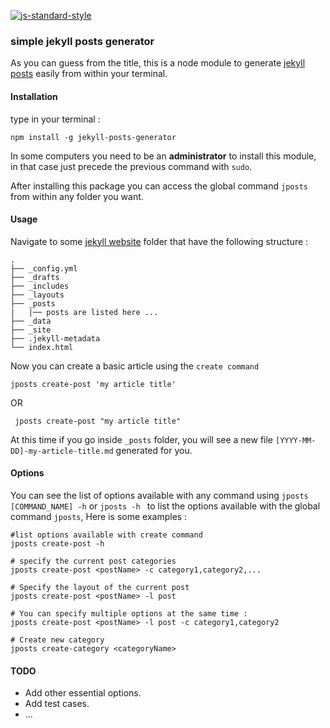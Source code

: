 [![js-standard-style](https://img.shields.io/badge/code%20style-standard-brightgreen.svg)](http://standardjs.com/)

### simple jekyll posts generator
As you can guess from the title, this is a node module to generate [jekyll posts](http://jekyllrb.com/)  easily from within your terminal.

#### Installation
type in your terminal :
```
npm install -g jekyll-posts-generator
```
In some computers you need to be an **administrator** to install this module, in that case 
just precede the previous command with ``sudo``.

After installing this package you can access the global command ``jposts`` from within any folder you want.

#### Usage
Navigate to some [jekyll website](http://jekyllrb.com/) folder that have the following structure :
```
.
├── _config.yml
├── _drafts
├── _includes
├── _layouts
├── _posts
|   |── posts are listed here ...
├── _data
├── _site
├── .jekyll-metadata
└── index.html
```

Now you can create a basic article using the ``create command``

```
jposts create-post 'my article title'
```
OR
```
 jposts create-post "my article title"
```

At this time if you go inside ``_posts`` folder, you will see a new file ``[YYYY-MM-DD]-my-article-title.md`` generated for you.
#### Options
You can see the list of options available with any command using
``jposts [COMMAND_NAME] -h`` or ``jposts -h `` to list the options available with the global command ``jposts``,
Here is some examples :
```
#list options available with create command
jposts create-post -h

# specify the current post categories
jposts create-post <postName> -c category1,category2,...

# Specify the layout of the current post
jposts create-post <postName> -l post

# You can specify multiple options at the same time :
jposts create-post <postName> -l post -c category1,category2

# Create new category 
jposts create-category <categoryName> 
```




#### TODO
* Add other essential options.
* Add test cases.
* ...

